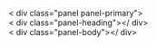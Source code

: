 

< div class="panel panel-primary">  
< div class="panel-heading"></ div>  
< div class="panel-body"></ div>  
</div>  





